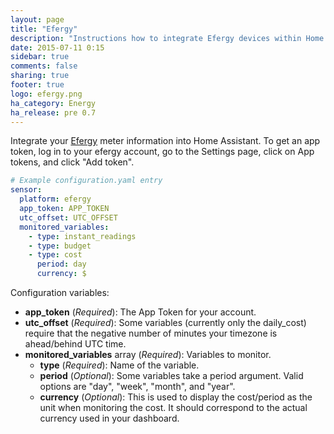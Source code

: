 ```yaml
---
layout: page
title: "Efergy"
description: "Instructions how to integrate Efergy devices within Home Assistant."
date: 2015-07-11 0:15
sidebar: true
comments: false
sharing: true
footer: true
logo: efergy.png
ha_category: Energy
ha_release: pre 0.7
---
```



Integrate your [Efergy](https://efergy.com) meter information into Home Assistant. To get an app token, log in to your efergy account, go to the Settings page, click on App tokens, and click "Add token".

```yaml
# Example configuration.yaml entry
sensor:
  platform: efergy
  app_token: APP_TOKEN
  utc_offset: UTC_OFFSET
  monitored_variables:
    - type: instant_readings
    - type: budget
    - type: cost
      period: day
      currency: $
```

Configuration variables:

- **app_token** (*Required*): The App Token for your account.
- **utc_offset** (*Required*): Some variables (currently only the daily_cost) require that the
negative number of minutes your timezone is ahead/behind UTC time.
- **monitored_variables** array (*Required*): Variables to monitor.
  - **type** (*Required*): Name of the variable.
  - **period** (*Optional*): Some variables take a period argument. Valid options are "day", "week", "month", and "year".
  - **currency** (*Optional*): This is used to display the cost/period as the unit when monitoring the cost. It should correspond to the actual currency used in your dashboard.


